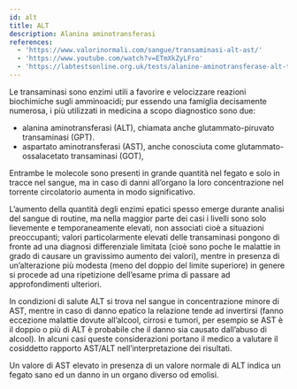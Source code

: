 ```yaml
---
id: alt
title: ALT
description: Alanina aminotransferasi
references:
  - 'https://www.valorinormali.com/sangue/transaminasi-alt-ast/'
  - 'https://www.youtube.com/watch?v=ETmXkZyLFro'
  - 'https://labtestsonline.org.uk/tests/alanine-aminotransferase-alt-test'
---
```

Le transaminasi sono enzimi utili a favorire e velocizzare reazioni biochimiche sugli amminoacidi; pur essendo una famiglia decisamente numerosa, i più utilizzati in medicina a scopo diagnostico sono due:
- alanina aminotransferasi (ALT), chiamata anche glutammato-piruvato transaminasi (GPT).
- aspartato aminotransferasi (AST), anche conosciuta come glutammato-ossalacetato transaminasi (GOT),

Entrambe le molecole sono presenti in grande quantità nel fegato e solo in tracce nel sangue, ma in caso di danni all’organo la loro concentrazione nel torrente circolatorio aumenta in modo significativo.

L’aumento della quantità degli enzimi epatici spesso emerge durante analisi del sangue di routine, ma nella maggior parte dei casi i livelli sono solo lievemente e temporaneamente elevati, non associati cioè a situazioni preoccupanti; valori particolarmente elevati delle transaminasi pongono di fronte ad una diagnosi differenziale limitata (cioè sono poche le malattie in grado di causare un gravissimo aumento dei valori), mentre in presenza di un’alterazione più modesta (meno del doppio del limite superiore) in genere si procede ad una ripetizione dell’esame prima di passare ad approfondimenti ulteriori.

In condizioni di salute ALT si trova nel sangue in concentrazione minore di AST, mentre in caso di danno epatico la relazione tende ad invertirsi (fanno eccezione malattie dovute all’alcool, cirrosi e tumori, per esempio se AST è il doppio o più di ALT è probabile che il danno sia causato dall’abuso di alcool). In alcuni casi queste considerazioni portano il medico a valutare il cosiddetto rapporto AST/ALT nell’interpretazione dei risultati.

Un valore di AST elevato in presenza di un valore normale di ALT indica un fegato sano ed un danno in un organo diverso od emolisi.
